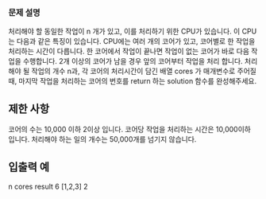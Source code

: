 ### 문제 설명
처리해야 할 동일한 작업이 n 개가 있고, 이를 처리하기 위한 CPU가 있습니다.
이 CPU는 다음과 같은 특징이 있습니다.
CPU에는 여러 개의 코어가 있고, 코어별로 한 작업을 처리하는 시간이 다릅니다.
한 코어에서 작업이 끝나면 작업이 없는 코어가 바로 다음 작업을 수행합니다.
2개 이상의 코어가 남을 경우 앞의 코어부터 작업을 처리 합니다.
처리해야 될 작업의 개수 n과, 각 코어의 처리시간이 담긴 배열 cores 가 매개변수로 주어질 때, 마지막 작업을 처리하는 코어의 번호를 return 하는 solution 함수를 완성해주세요.
## 제한 사항
코어의 수는 10,000 이하 2이상 입니다.
코어당 작업을 처리하는 시간은 10,000이하 입니다.
처리해야 하는 일의 개수는 50,000개를 넘기지 않습니다.
## 입출력 예
n	cores	result
6	[1,2,3]	2
